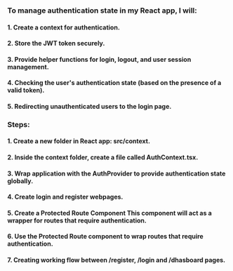 ### To manage authentication state in my React app, I will:

#### 1. Create a context for authentication.
#### 2. Store the JWT token securely.
#### 3. Provide helper functions for login, logout, and user session management.
#### 4. Checking the user's authentication state (based on the presence of a valid token).
#### 5. Redirecting unauthenticated users to the login page.

### Steps:

#### 1. Create a new folder in React app: src/context.
#### 2. Inside the context folder, create a file called AuthContext.tsx.
#### 3. Wrap application with the AuthProvider to provide authentication state globally.
#### 4. Create login and register webpages.
#### 5. Create a Protected Route Component This component will act as a wrapper for routes that require authentication.
#### 6. Use the Protected Route component to wrap routes that require authentication.
#### 7. Creating working flow between /register, /login and /dhasboard pages.

